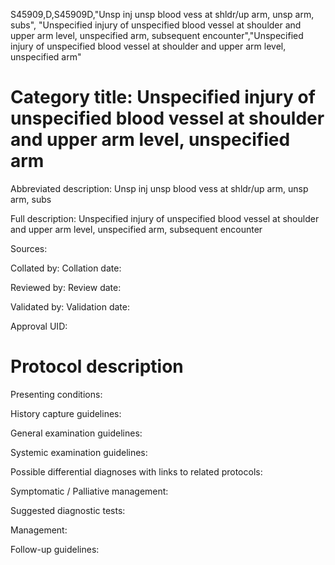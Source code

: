 S45909,D,S45909D,"Unsp inj unsp blood vess at shldr/up arm, unsp arm, subs", "Unspecified injury of unspecified blood vessel at shoulder and upper arm level, unspecified arm, subsequent encounter","Unspecified injury of unspecified blood vessel at shoulder and upper arm level, unspecified arm"
# Category title: Unspecified injury of unspecified blood vessel at shoulder and upper arm level, unspecified arm

Abbreviated description: Unsp inj unsp blood vess at shldr/up arm, unsp arm, subs

Full description: Unspecified injury of unspecified blood vessel at shoulder and upper arm level, unspecified arm, subsequent encounter

Sources:

Collated by:
Collation date:

Reviewed by:
Review date:

Validated by:
Validation date:

Approval UID:

# Protocol description

Presenting conditions:

History capture guidelines:

General examination guidelines:

Systemic examination guidelines:

Possible differential diagnoses with links to related protocols:

Symptomatic / Palliative management:

Suggested diagnostic tests:

Management:

Follow-up guidelines:
